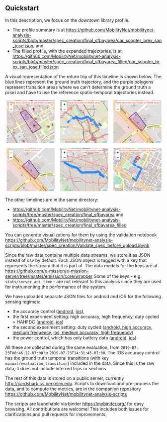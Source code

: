 ## Quickstart

In this description, we focus on the downtown library profile.
- The profile summary is at https://github.com/MobilityNet/mobilitynet-analysis-scripts/blob/master/spec_creation/final_sfbayarea/car_scooter_brex_san_jose.json, and
- The filled profile, with the expanded trajectories, is at https://github.com/MobilityNet/mobilitynet-analysis-scripts/blob/master/spec_creation/final_sfbayarea_filled/car_scooter_brex_san_jose.filled.json

A visual representation of the return trip of this timeline is shown below.
The blue lines represent the ground truth trajectory, and the purple polygons represent transition areas where we can't determine the ground truth a priori and have to use the reference spatio-temporal trajectories instead.

![sj_to_mtn_view_multi_modal](figs/sj_to_mtn_view_multi_modal.png)

The other timelines are in the same directory:

- https://github.com/MobilityNet/mobilitynet-analysis-scripts/tree/master/spec_creation/final_sfbayarea
and
- https://github.com/MobilityNet/mobilitynet-analysis-scripts/tree/master/spec_creation/final_sfbayarea_filled

You can generate visualizations for them by using the validation notebook
https://github.com/MobilityNet/mobilitynet-analysis-scripts/blob/master/spec_creation/Validate_spec_before_upload.ipynb

Since the raw data contains multiple data streams, we store it as JSON instead of csv by default. Each JSON object is tagged with a key that represents the stream that it is part of.
The data models for the keys are at https://github.com/e-mission/e-mission-server/tree/master/emission/core/wrapper
Some of the keys - e.g. `stats/server_api_time` - are not relevant to this analysis since they are used for instrumenting the performance of the system.

We have uploaded separate JSON files for android and iOS for the following sensing regimes:
- the accuracy control ([android](samples/android_accuracy_control.json), [ios](samples/ios_accuracy_control.json)),
- the first experiment setting: high accuracy, high frequency, duty cycled = HAHFDC ([android](samples/android_hahfdc.json), [ios](samples/ios_hahfdc.json))
- the second experiment setting: duty cycled ([android, high accuracy, medium frequency](samples/android_hamfdc.json), [ios, medium accuracy, high frequency](samples/ios_mahfdc.json))
- the power control, which has only battery data ([android](samples/android_power_control.json), [ios](samples/ios_power_control.json))

All these are collected during the same evaluation, from `2019-07-23T08:46:22-07:00` to `2019-07-23T14:31:45-07:00`.
The iOS accuracy control has the ground truth temporal transitions (with key `manual/evaluation_transition`) included in the data.
Since this is the raw data, it does not include inferred trips or sections.

The rest of this data is stored on a public server, currently
http://cardshark.cs.berkeley.edu. Scripts to download and pre-process the data,
and to compute the metrics, are in the companion repository https://github.com/MobilityNet/mobilitynet-analysis-scripts

The scripts are launchable via binder https://mybinder.org/ for easy browsing.
All contributions are welcome! This includes both issues for clarifications and
pull requests for improvements.
